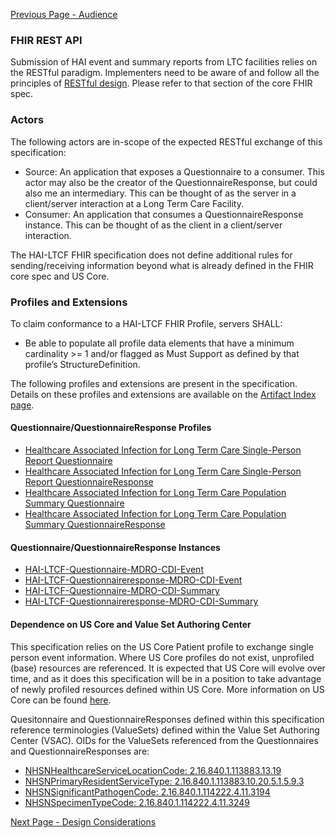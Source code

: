 [Previous Page - Audience](audience.html)

### FHIR REST API

Submission of HAI event and summary reports from LTC facilities relies on the RESTful paradigm. Implementers need to be aware of and follow all the principles of [RESTful design](https://www.hl7.org/fhir/exchange-module.html#rest). Please refer to that section of the core FHIR spec.

### Actors

The following actors are in-scope of the expected RESTful exchange of this specification:

* Source: An application that exposes a Questionnaire to a consumer. This actor may also be the creator of the QuestionnaireResponse, but could also me an intermediary. This can be thought of as the server in a client/server interaction at a Long Term Care Facility. 
* Consumer: An application that consumes a QuestionnaireResponse instance. This can be thought of as the client in a client/server interaction. 

The HAI-LTCF FHIR specification does not define additional rules for sending/receiving information beyond what is already defined in the FHIR core spec and US Core.

### Profiles and Extensions

To claim conformance to a HAI-LTCF FHIR Profile, servers SHALL:

* Be able to populate all profile data elements that have a minimum cardinality >= 1 and/or flagged as Must Support as defined by that profile’s StructureDefinition.

The following profiles and extensions are present in the specification. Details on these profiles and extensions are available on the [Artifact Index page](artifacts.html). 

#### Questionnaire/QuestionnaireResponse Profiles
* [Healthcare Associated Infection for Long Term Care Single-Person Report Questionnaire](http://hl7.org/fhir/us/hai-ltcf/StructureDefinition/hai-ltcf-single-person-report-questionnaire.html)
* [Healthcare Associated Infection for Long Term Care Single-Person Report QuestionnaireResponse](http://hl7.org/fhir/us/hai-ltcf/StructureDefinition/hai-ltcf-single-person-report-questionnaire-response.html)
* [Healthcare Associated Infection for Long Term Care Population Summary Questionnaire](http://hl7.org/fhir/us/hai-ltcf/StructureDefinition/hai-ltc-population-summary-questionnaire.html)
* [Healthcare Associated Infection for Long Term Care Population Summary QuestionnaireResponse](http://hl7.org/fhir/us/hai-ltcf/StructureDefinition/hai-ltcf-population-summary-questionnaire-response.html)


#### Questionnaire/QuestionnaireResponse Instances 

* [HAI-LTCF-Questionnaire-MDRO-CDI-Event](http://hl7.org/fhir/us/hai-ltcf/Questionnaire/hai-ltcf-questionnaire-mdro-cdi-event.html)
* [HAI-LTCF-Questionnaireresponse-MDRO-CDI-Event](http://hl7.org/fhir/us/hai-ltcf/QuestionnaireResponse/hai-ltcf-questionnaireresponse-mdro-cdi-event.html)
* [HAI-LTCF-Questionnaire-MDRO-CDI-Summary](http://hl7.org/fhir/us/hai-ltcf/Questionnaire/hai-ltcf-questionnaire-mdro-cdi-summary.html)
* [HAI-LTCF-Questionnaireresponse-MDRO-CDI-Summary](http://hl7.org/fhir/us/hai-ltcf/QuestionnaireResponse/hai-ltcf-questionnaireresponse-mdro-cdi-summary.html)


#### Dependence on US Core and Value Set Authoring Center 

This specification relies on the US Core Patient profile to exchange single person event information. Where US Core profiles do not exist, unprofiled (base) resources are referenced. It is expected that US Core will evolve over time, and as it does this specification will be in a position to take advantage of newly profiled resources defined within US Core.
More information on US Core can be found [here](https://www.hl7.org/fhir/us/core/). 

Quesitonnaire and QuestionnaireResponses defined within this specification reference terminologies (ValueSets) defined within the Value Set Authoring Center (VSAC). OIDs for the ValueSets referenced from the Questionnaires and QuestionnaireResponses are:
* [NHSNHealthcareServiceLocationCode: 2.16.840.1.113883.13.19](https://vsac.nlm.nih.gov/valueset/2.16.840.1.113883.13.19/expansion/Latest)
* [NHSNPrimaryResidentServiceType: 2.16.840.1.113883.10.20.5.1.5.9.3](https://vsac.nlm.nih.gov/valueset/2.16.840.1.113883.10.20.5.1.5.9.3/expansion/Latest)
* [NHSNSignificantPathogenCode: 2.16.840.1.114222.4.11.3194](https://vsac.nlm.nih.gov/valueset/2.16.840.1.114222.4.11.3194/expansion/Latest)
* [NHSNSpecimenTypeCode: 2.16.840.1.114222.4.11.3249](https://vsac.nlm.nih.gov/valueset/2.16.840.1.114222.4.11.3249/expansion/Latest)



[Next Page - Design Considerations](design_considerations.html)